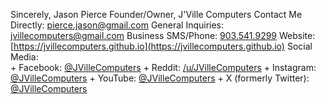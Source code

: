 Sincerely,
Jason Pierce
Founder/Owner, J'Ville Computers
Contact Me Directly: [pierce.jason@gmail.com](mailto:pierce.jason@gmail.com)
General Inquiries: [jvillecomputers@gmail.com](mailto:jvillecomputers@gmail.com)
Business SMS/Phone: [903.541.9299](sms:9035419299)
Website: [https://jvillecomputers.github.io](https://jvillecomputers.github.io)
Social Media: 	
  	+ Facebook: [@JVilleComputers](https://facebook.com/JVilleComputers)
	+ Reddit: [/u/JVilleComputers](https://reddit.com/u/JVilleComputers)
	+ Instagram: [@JVilleComputers](https://instagram.com/JVilleComputers)
	+ YouTube: [@JVilleComputers](https://youtube.com/@JVilleComputers)
	+ X (formerly Twitter): [@JVilleComputers](https://x.com/@JVilleComputers)
